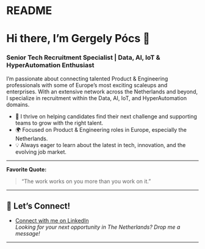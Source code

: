 # README
# Hi there, I’m Gergely Pócs 👋

### Senior Tech Recruitment Specialist | Data, AI, IoT & HyperAutomation Enthusiast

I’m passionate about connecting talented Product & Engineering professionals with some of Europe’s most exciting scaleups and enterprises. With an extensive network across the Netherlands and beyond, I specialize in recruitment within the Data, AI, IoT, and HyperAutomation domains.

- 🤝 I thrive on helping candidates find their next challenge and supporting teams to grow with the right talent.
- 🌍 Focused on Product & Engineering roles in Europe, especially the Netherlands.
- 💡 Always eager to learn about the latest in tech, innovation, and the evolving job market.

---

**Favorite Quote:**
> “The work works on you more than you work on it.”

---

## 🌟 Let’s Connect!

- [Connect with me on LinkedIn](https://www.linkedin.com/in/gergelypocs/)  
  *Looking for your next opportunity in The Netherlands? Drop me a message!*

---

<!--
**pocsgeri1/pocsgeri1** is a ✨ special ✨ repository because its `README.md` (this file) appears on your GitHub profile.
-->
